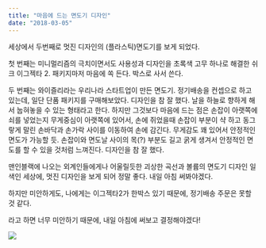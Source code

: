 ```yaml
---
title: "마음에 드는 면도기 디자인"
date: "2018-03-05"
---
```


세상에서 두번째로 멋진 디자인의 (플라스틱)면도기를 보게 되었다.

첫 번째는 미니멀리즘의 극치이면서도 사용성과 디자인을 초록색 고무 하나로 해결한 쉬크 이그젝타 2. 패키지마저 마음에 쏙 든다. 박스로 사서 쓴다.

두 번째는 와이즐리라는 우리나라 스타트업이 만든 면도기. 정기배송을 컨셉으로 하고 있는데, 일단 단품 패키지를 구매해보았다. 디자인을 참 잘 했다. 날을 하늘로 향하게 해서 눕혀놓을 수 있는 형태라고 한다. 하지만 그것보다 마음에 드는 점은 손잡이 아랫쪽에 쇠를 넣었는지 무게중심이 아랫쪽에 있어서, 손에 쥐었을때 손잡이 부분이 샥 하고 동그랗게 말린 손바닥과 손가락 사이를 이동하여 손에 감긴다. 무게감도 꽤 있어서 안정적인 면도가 가능할 듯. 손잡이와 면도날 사이의 목(?) 부분도 길고 굵게 생겨서 안정적인 면도를 할 수 있을 것처럼 느껴진다. 디자인을 참 잘 했다.

맨인블랙에 나오는 외계인들에게나 어울릴듯한 괴상한 곡선과 볼륨의 면도기 디자인 일색인 세상에, 멋진 디자인을 보게 되어 정말 좋다. 내일 아침 써봐야겠다.

하지만 미안하게도, 나에게는 이그젝타2가 한박스 있기 때문에, 정기배송 주문은 못할 것 같다.

라고 하면 너무 미안하기 때문에, 내일 아침에 써보고 결정해야겠다!

![](../photo/2018-03-05-마음에_드는_면도기_디자인.jpg)
